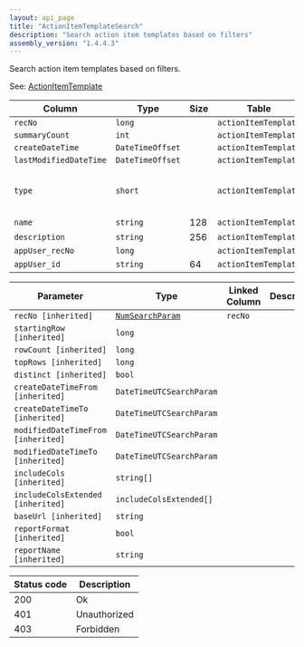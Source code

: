 ```yaml
---
layout: api_page
title: "ActionItemTemplateSearch"
description: "Search action item templates based on filters"
assembly_version: "1.4.4.3"
---
```


Search action item templates based on filters.

See: [ActionItemTemplate](ActionItemTemplate.html)

| Column | Type | Size | Table | Description |
| ------ | ---- | ---- | ----- | ----------- |
| `recNo` | `long` |  | `actionItemTemplate` | 
| `summaryCount` | `int` |  | `actionItemTemplate` | 
| `createDateTime` | `DateTimeOffset` |  | `actionItemTemplate` | 
| `lastModifiedDateTime` | `DateTimeOffset` |  | `actionItemTemplate` | 
| `type` | `short` |  | `actionItemTemplate` | Trip = 1, ClientProfile = 2, Person = 3
| `name` | `string` | 128 | `actionItemTemplate` | 
| `description` | `string` | 256 | `actionItemTemplate` | 
| `appUser_recNo` | `long` |  | `actionItemTemplate` | 
| `appUser_id` | `string` | 64 | `actionItemTemplate` | 

| Parameter | Type | Linked Column | Description |
| --------- | ---- | ------------- | ----------- |
| `recNo [inherited]` | [`NumSearchParam`](NumSearchParam) | `recNo` | 
| `startingRow [inherited]` | `long` |  | 
| `rowCount [inherited]` | `long` |  | 
| `topRows [inherited]` | `long` |  | 
| `distinct [inherited]` | `bool` |  | 
| `createDateTimeFrom [inherited]` | `DateTimeUTCSearchParam` |  | 
| `createDateTimeTo [inherited]` | `DateTimeUTCSearchParam` |  | 
| `modifiedDateTimeFrom [inherited]` | `DateTimeUTCSearchParam` |  | 
| `modifiedDateTimeTo [inherited]` | `DateTimeUTCSearchParam` |  | 
| `includeCols [inherited]` | `string[]` |  | 
| `includeColsExtended [inherited]` | `includeColsExtended[]` |  | 
| `baseUrl [inherited]` | `string` |  | 
| `reportFormat [inherited]` | `bool` |  | 
| `reportName [inherited]` | `string` |  | 

| Status code | Description |
| ----------- | ----------- |
| 200 | Ok |
| 401 | Unauthorized |
| 403 | Forbidden |


